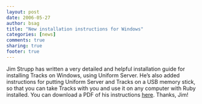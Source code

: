 ```yaml
---
layout: post
date: 2006-05-27 
author: bsag 
title: "New installation instructions for Windows" 
categories: [news] 
comments: true
sharing: true
footer: true
---
```


<p>Jim Strupp has written a very detailed and helpful installation guide for installing Tracks on Windows, using Uniform Server. He&#8217;s also added instructions for putting Uniform Server and Tracks on a USB memory stick, so that you can take Tracks with you and use it on any computer with Ruby installed. You can download a PDF of his instructions <a href="http://bsag.bingodisk.com/public/files/tracks_on_windows_installation.pdf">here</a>. Thanks, Jim!</p> 

 
